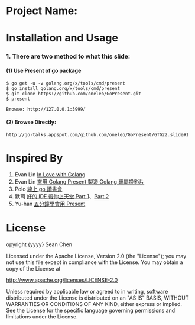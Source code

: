 Project Name: 
==============

Installation and Usage
=============

### 1. There are two method to what this slide:

#### (1) Use Present of go package
    $ go get -u -v golang.org/x/tools/cmd/present
    $ go install golang.org/x/tools/cmd/present
    $ git clone https://github.com/oneleo/GoPresent.git
    $ present

    Browse: http://127.0.0.1:3999/

#### (2) Browse Directly:
    http://go-talks.appspot.com/github.com/oneleo/GoPresent/GTG22.slide#1

Inspired By
=============
1. Evan Lin [In Love with Golang](http://go-talks.appspot.com/github.com/kkdai/GolangTalks/gdgfest/gdgfest.slide)
2. Evan Lin [來用 Golang Present 製造 Golang 專屬投影片](http://www.evanlin.com/til-golang-present/)
3. Polo [線上 go 讀書會](https://www.facebook.com/groups/1288435607857868)
4. 默司 [好的 IDE 帶你上天堂 Part 1](https://youtu.be/rsaqfyDLzQM)、[Part 2](https://youtu.be/zGqICko2_uo)
5. Yu-han [五分鐘學會用 Present](https://youtu.be/0a4Lcpd1Dgw)

License
=============

opyright {yyyy} Sean Chen

Licensed under the Apache License, Version 2.0 (the "License");
you may not use this file except in compliance with the License.
You may obtain a copy of the License at

http://www.apache.org/licenses/LICENSE-2.0

Unless required by applicable law or agreed to in writing, software
distributed under the License is distributed on an "AS IS" BASIS,
WITHOUT WARRANTIES OR CONDITIONS OF ANY KIND, either express or implied.
See the License for the specific language governing permissions and
limitations under the License.